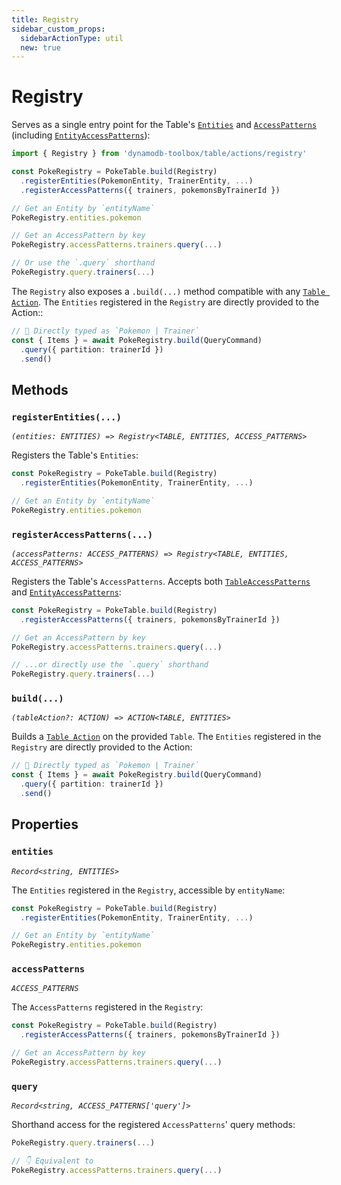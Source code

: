 ```yaml
---
title: Registry
sidebar_custom_props:
  sidebarActionType: util
  new: true
---
```


# Registry

Serves as a single entry point for the Table's [`Entities`](../../../3-entities/1-usage/index.md) and [`AccessPatterns`](../3-access-pattern/index.md) (including [`EntityAccessPatterns`](../../../3-entities/4-actions/2-access-pattern/index.md)):

```ts
import { Registry } from 'dynamodb-toolbox/table/actions/registry'

const PokeRegistry = PokeTable.build(Registry)
  .registerEntities(PokemonEntity, TrainerEntity, ...)
  .registerAccessPatterns({ trainers, pokemonsByTrainerId })

// Get an Entity by `entityName`
PokeRegistry.entities.pokemon

// Get an AccessPattern by key
PokeRegistry.accessPatterns.trainers.query(...)

// Or use the `.query` shorthand
PokeRegistry.query.trainers(...)
```

The `Registry` also exposes a `.build(...)` method compatible with any [`Table Action`](../../../1-getting-started/3-usage/index.md#methods-vs-actions). The `Entities` registered in the `Registry` are directly provided to the Action::

```ts
// 🙌 Directly typed as `Pokemon | Trainer`
const { Items } = await PokeRegistry.build(QueryCommand)
  .query({ partition: trainerId })
  .send()
```

## Methods

### `registerEntities(...)`

<p style={{ marginTop: '-15px' }}><i><code>(entities: ENTITIES) => Registry&lt;TABLE, ENTITIES, ACCESS_PATTERNS&gt;</code></i></p>

Registers the Table's `Entities`:

```ts
const PokeRegistry = PokeTable.build(Registry)
  .registerEntities(PokemonEntity, TrainerEntity, ...)

// Get an Entity by `entityName`
PokeRegistry.entities.pokemon
```

### `registerAccessPatterns(...)`

<p style={{ marginTop: '-15px' }}><i><code>(accessPatterns: ACCESS_PATTERNS) => Registry&lt;TABLE, ENTITIES, ACCESS_PATTERNS&gt;</code></i></p>

Registers the Table's `AccessPatterns`. Accepts both [`TableAccessPatterns`](../3-access-pattern/index.md) and [`EntityAccessPatterns`](../../../3-entities/4-actions/2-access-pattern/index.md):

```ts
const PokeRegistry = PokeTable.build(Registry)
  .registerAccessPatterns({ trainers, pokemonsByTrainerId })

// Get an AccessPattern by key
PokeRegistry.accessPatterns.trainers.query(...)

// ...or directly use the `.query` shorthand
PokeRegistry.query.trainers(...)
```

### `build(...)`

<p style={{ marginTop: '-15px' }}><i><code>(tableAction?: ACTION) => ACTION&lt;TABLE, ENTITIES&gt;</code></i></p>

Builds a [`Table Action`](../../../1-getting-started/3-usage/index.md#methods-vs-actions) on the provided `Table`. The `Entities` registered in the `Registry` are directly provided to the Action:

```ts
// 🙌 Directly typed as `Pokemon | Trainer`
const { Items } = await PokeRegistry.build(QueryCommand)
  .query({ partition: trainerId })
  .send()
```

## Properties

### `entities`

<p style={{ marginTop: '-15px' }}><i><code>Record&lt;string, ENTITIES&gt;</code></i></p>

The `Entities` registered in the `Registry`, accessible by `entityName`:

```ts
const PokeRegistry = PokeTable.build(Registry)
  .registerEntities(PokemonEntity, TrainerEntity, ...)

// Get an Entity by `entityName`
PokeRegistry.entities.pokemon
```

### `accessPatterns`

<p style={{ marginTop: '-15px' }}><i><code>ACCESS_PATTERNS</code></i></p>

The `AccessPatterns` registered in the `Registry`:

```ts
const PokeRegistry = PokeTable.build(Registry)
  .registerAccessPatterns({ trainers, pokemonsByTrainerId })

// Get an AccessPattern by key
PokeRegistry.accessPatterns.trainers.query(...)
```

### `query`

<p style={{ marginTop: '-15px' }}><i><code>Record&lt;string, ACCESS_PATTERNS['query']&gt;</code></i></p>

Shorthand access for the registered `AccessPatterns`' query methods:

```ts
PokeRegistry.query.trainers(...)

// 👇 Equivalent to
PokeRegistry.accessPatterns.trainers.query(...)
```
